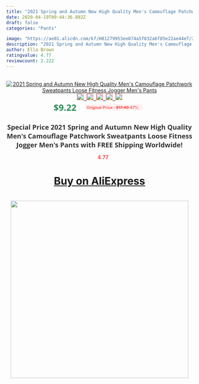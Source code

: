 ```yaml
---
title: "2021 Spring and Autumn New High Quality Men's Camouflage Patchwork Sweatpants  Loose Fitness Jogger Men's Pants"
date: 2020-04-19T09:44:36.892Z
draft: false
categories: "Pants"

image: "https://ae01.alicdn.com/kf/H81279953ee874a5f832a6f85e22ae44eT/2021-Spring-and-Autumn-New-High-Quality-Men-s-Camouflage-Patchwork-Sweatpants-Loose-Fitness-Jogger-Men.jpg"
description: "2021 Spring and Autumn New High Quality Men's Camouflage Patchwork Sweatpants  Loose Fitness Jogger Men's Pants"
author: Ella Brown
ratingvalue: 4.77
reviewcount: 2.222
---
```

<br>
<div style="text-align: center;">
<a href="https://s.click.aliexpress.com/e/_Aetm1X" target="_blank" rel="nofollow noopener noreferrer"><img alt="2021 Spring and Autumn New High Quality Men's Camouflage Patchwork Sweatpants  Loose Fitness Jogger Men's Pants" class="magnifier-image" src="https://ae01.alicdn.com/kf/H81279953ee874a5f832a6f85e22ae44eT/2021-Spring-and-Autumn-New-High-Quality-Men-s-Camouflage-Patchwork-Sweatpants-Loose-Fitness-Jogger-Men.jpg_640x640.jpg">
<br>
<img style="border:1px solid salmon" src="https://ae01.alicdn.com/kf/H81279953ee874a5f832a6f85e22ae44eT/2021-Spring-and-Autumn-New-High-Quality-Men-s-Camouflage-Patchwork-Sweatpants-Loose-Fitness-Jogger-Men.jpg_120x120.jpg">&nbsp;&nbsp;<img style="border:1px solid salmon" src="https://ae01.alicdn.com/kf/H23af01fdf821453e8ea3811c8846d231X/2021-Spring-and-Autumn-New-High-Quality-Men-s-Camouflage-Patchwork-Sweatpants-Loose-Fitness-Jogger-Men.jpg_120x120.jpg">&nbsp;&nbsp;<img style="border:1px solid salmon" src="https://ae01.alicdn.com/kf/H04486fca7935415ea5a418fd39f51662U/2021-Spring-and-Autumn-New-High-Quality-Men-s-Camouflage-Patchwork-Sweatpants-Loose-Fitness-Jogger-Men.jpg_120x120.jpg">&nbsp;&nbsp;<img style="border:1px solid salmon" src="https://ae01.alicdn.com/kf/H21fe7860a1a8416ebf2b9a5efcf7658c0/2021-Spring-and-Autumn-New-High-Quality-Men-s-Camouflage-Patchwork-Sweatpants-Loose-Fitness-Jogger-Men.jpg_120x120.jpg">&nbsp;&nbsp;<img style="border:1px solid salmon" src="https://ae01.alicdn.com/kf/He8570493868f4cce89c079892a75c5cah/2021-Spring-and-Autumn-New-High-Quality-Men-s-Camouflage-Patchwork-Sweatpants-Loose-Fitness-Jogger-Men.jpg_120x120.jpg"></a></div><br0>
<div style="text-align: center;"><span style="background-color: white; border: 0px; box-sizing: border-box; color: seagreen; display: inline-block; font-family: &quot;open sans&quot; , &quot;arial&quot; , &quot;helvetica&quot; , sans-serif , &quot;heiti&quot;; font-size: 24px; font-stretch: inherit; font-weight: 700; line-height: inherit; margin: 0px 10px 0px 0px; padding: 0px; vertical-align: middle;">$9.22 </span>
<span style="background: rgb(255 , 241 , 241); border-radius: 3px; border: 0px; box-sizing: border-box; color: #ff4747; display: inline-block; font-family: inherit; font-size: 12px; font-stretch: inherit; font-style: inherit; font-variant: inherit; font-weight: 600; line-height: inherit; margin: 0px; padding: 2px 5px; transform: scale(0.9); vertical-align: middle;">Original Price : <b style="text-decoration: line-through;">$17.40 </b> 47%&nbsp;&nbsp;</span></div>
<h1 style="color: #333333; display: inline-block; font-family: &quot;open sans&quot; , &quot;arial&quot; , &quot;helvetica&quot; , sans-serif , &quot;heiti&quot;; font-size: 18px; font-stretch: inherit; font-weight: 700; text-align: center;">Special Price 2021 Spring and Autumn New High Quality Men's Camouflage Patchwork Sweatpants  Loose Fitness Jogger Men's Pants with FREE Shipping Worldwide!</h1>
<div style="color: #ff4747; text-align: center;">
<img src="https://4.bp.blogspot.com/-M0ZcTcb-5uY/XleCXlxnR4I/AAAAAAAAAEc/OrjgMkXV1oMQFaCRZj5HQwOCBcu3w1FegCPcBGAYYCw/s1600/star.png" style="height: 15px;">&nbsp;<b>4.77</b></div>
<div class="button_cont" align="center"><a class="buynow_a" href="https://s.click.aliexpress.com/e/_Aetm1X" target="_blank" rel="nofollow noopener noreferrer"><H1>Buy on AliExpress</H1></a></div><br>
<div class="separator" style="clear: both; text-align: center;">
<img src="https://lh3.googleusercontent.com/-pTy5HemUv9M/XlePHvY0dAI/AAAAAAAAAE4/0nX5iRUoIWY8eMW9Dpxeirr157OZliDIgCLcBGAsYHQ/s1600/badge.gif" width="480">
</div>
